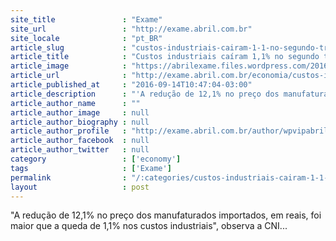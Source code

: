 ```yaml
---
site_title               : "Exame"
site_url                 : "http://exame.abril.com.br"
site_locale              : "pt_BR"
article_slug             : "custos-industriais-cairam-1-1-no-segundo-trimestre-diz-cni"
article_title            : "Custos industriais caíram 1,1% no segundo trimestre, diz CNI"
article_image            : "https://abrilexame.files.wordpress.com/2016/09/size_960_16_9_borracha2.jpg?quality=70&strip=all&w=960"
article_url              : "http://exame.abril.com.br/economia/custos-industriais-cairam-1-1-no-segundo-trimestre-diz-cni/"
article_published_at     : "2016-09-14T10:47:04-03:00"
article_description      : "'A redução de 12,1% no preço dos manufaturados importados, em reais, foi maior que a queda de 1,1% nos custos industriais', observa a CNI..."
article_author_name      : ""
article_author_image     : null
article_author_biography : null
article_author_profile   : "http://exame.abril.com.br/author/wpvipabril/"
article_author_facebook  : null
article_author_twitter   : null
category                 : ['economy']
tags                     : ['Exame']
permalink                : "/:categories/custos-industriais-cairam-1-1-no-segundo-trimestre-diz-cni/"
layout                   : post
---
```


"A redução de 12,1% no preço dos manufaturados importados, em reais, foi maior que a queda de 1,1% nos custos industriais", observa a CNI...
